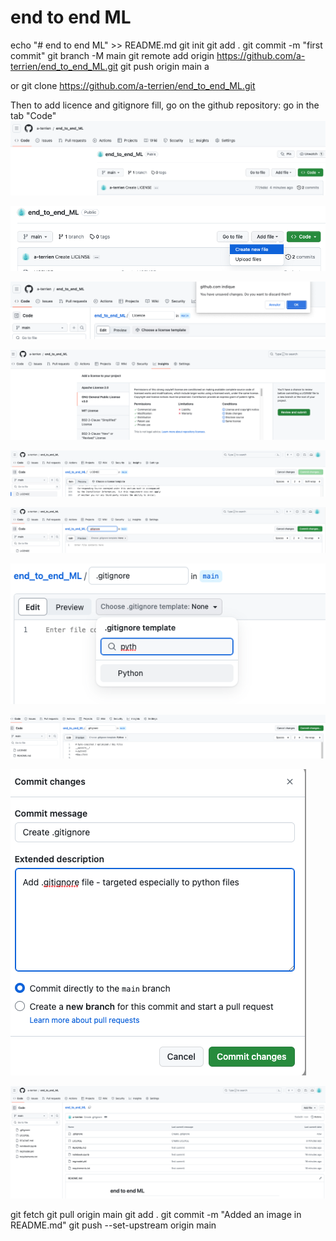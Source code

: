 # end to end ML


echo "# end to end ML" >> README.md
git init
git add .
git commit -m "first commit"
git branch -M main
git remote add origin https://github.com/a-terrien/end_to_end_ML.git
git push origin main
a

or git clone https://github.com/a-terrien/end_to_end_ML.git

Then to add licence and gitignore fill, go on the github repository:
go in the tab "Code"
![README_1](image/README_1.png)

![README_2](image/README_2.png)

![README_3](image/README_3.png)

![README_4](image/README_4.png)

![README_5](image/README_5.png)

![README_6](image/README_6.png)

![README_7](image/README_7.png)

![README_8](image/README_8.png)

![README_9](image/README_9.png)

![README_10](image/README_10.png)

git fetch
git pull origin main 
git add .
git commit -m "Added an image in README.md"
git push --set-upstream origin main 